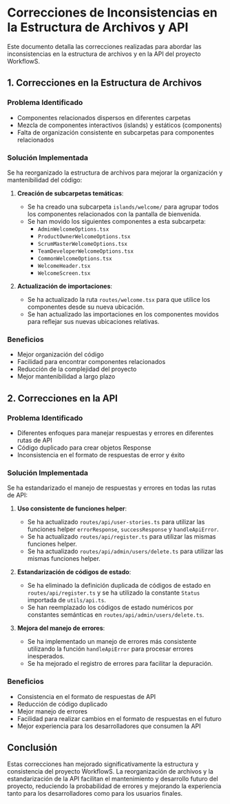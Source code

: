 # Correcciones de Inconsistencias en la Estructura de Archivos y API

Este documento detalla las correcciones realizadas para abordar las inconsistencias en la estructura de archivos y en la API del proyecto WorkflowS.

## 1. Correcciones en la Estructura de Archivos

### Problema Identificado
- Componentes relacionados dispersos en diferentes carpetas
- Mezcla de componentes interactivos (islands) y estáticos (components)
- Falta de organización consistente en subcarpetas para componentes relacionados

### Solución Implementada
Se ha reorganizado la estructura de archivos para mejorar la organización y mantenibilidad del código:

1. **Creación de subcarpetas temáticas**:
   - Se ha creado una subcarpeta `islands/welcome/` para agrupar todos los componentes relacionados con la pantalla de bienvenida.
   - Se han movido los siguientes componentes a esta subcarpeta:
     - `AdminWelcomeOptions.tsx`
     - `ProductOwnerWelcomeOptions.tsx`
     - `ScrumMasterWelcomeOptions.tsx`
     - `TeamDeveloperWelcomeOptions.tsx`
     - `CommonWelcomeOptions.tsx`
     - `WelcomeHeader.tsx`
     - `WelcomeScreen.tsx`

2. **Actualización de importaciones**:
   - Se ha actualizado la ruta `routes/welcome.tsx` para que utilice los componentes desde su nueva ubicación.
   - Se han actualizado las importaciones en los componentes movidos para reflejar sus nuevas ubicaciones relativas.

### Beneficios
- Mejor organización del código
- Facilidad para encontrar componentes relacionados
- Reducción de la complejidad del proyecto
- Mejor mantenibilidad a largo plazo

## 2. Correcciones en la API

### Problema Identificado
- Diferentes enfoques para manejar respuestas y errores en diferentes rutas de API
- Código duplicado para crear objetos Response
- Inconsistencia en el formato de respuestas de error y éxito

### Solución Implementada
Se ha estandarizado el manejo de respuestas y errores en todas las rutas de API:

1. **Uso consistente de funciones helper**:
   - Se ha actualizado `routes/api/user-stories.ts` para utilizar las funciones helper `errorResponse`, `successResponse` y `handleApiError`.
   - Se ha actualizado `routes/api/register.ts` para utilizar las mismas funciones helper.
   - Se ha actualizado `routes/api/admin/users/delete.ts` para utilizar las mismas funciones helper.

2. **Estandarización de códigos de estado**:
   - Se ha eliminado la definición duplicada de códigos de estado en `routes/api/register.ts` y se ha utilizado la constante `Status` importada de `utils/api.ts`.
   - Se han reemplazado los códigos de estado numéricos por constantes semánticas en `routes/api/admin/users/delete.ts`.

3. **Mejora del manejo de errores**:
   - Se ha implementado un manejo de errores más consistente utilizando la función `handleApiError` para procesar errores inesperados.
   - Se ha mejorado el registro de errores para facilitar la depuración.

### Beneficios
- Consistencia en el formato de respuestas de API
- Reducción de código duplicado
- Mejor manejo de errores
- Facilidad para realizar cambios en el formato de respuestas en el futuro
- Mejor experiencia para los desarrolladores que consumen la API

## Conclusión

Estas correcciones han mejorado significativamente la estructura y consistencia del proyecto WorkflowS. La reorganización de archivos y la estandarización de la API facilitan el mantenimiento y desarrollo futuro del proyecto, reduciendo la probabilidad de errores y mejorando la experiencia tanto para los desarrolladores como para los usuarios finales.
